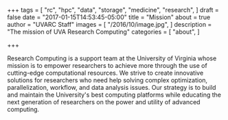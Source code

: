 +++
tags = [
  "rc",
  "hpc",
  "data",
  "storage",
  "medicine",
  "research",
]
draft = false
date = "2017-01-15T14:53:45-05:00"
title = "Mission"
about = true
author = "UVARC Staff"
images = [
  "/2016/10/image.jpg",
]
description = "The mission of UVA Research Computing"
categories = [
  "about",
]

+++

<p class=lead>
Research Computing is a support team at the University of Virginia whose mission is to empower researchers to achieve more through the use of cutting-edge computational resources. We strive to create innovative solutions for researchers who need help solving complex optimization, parallelization, workflow, and data analysis issues. Our strategy is to build and maintain the University's best computing platforms while educating the next generation of researchers on the power and utility of advanced computing.</p>

<div style="height:400px;"></div>
